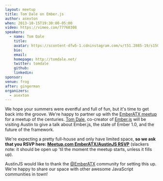 ```yaml
---
layout: meetup
title: Tom Dale on Ember.js
author: asexton
when: 2013-10-15T19:30:00-05:00
video: https://vimeo.com/77760308
speakers:
  - name: Tom Dale
    title:
    avatar: https://scontent-dfw5-1.cdninstagram.com/v/t51.2885-19/s150x150/18251437_1886900778245523_5316080506310230016_a.jpg?_nc_ht=scontent-dfw5-1.cdninstagram.com&_nc_ohc=mCDzP-CfwtsAX-2zlvu&oh=98172871d2c40e6ec1cdbe3c927078c7&oe=5ECAD51B
    bio:
    email:
    homepage: http://tomdale.net/
    twitter: tomdale
    github:
    linkedin:
sponsor:
venue: frog
after: gingerman
organizers:
  - asexton
---
```


We hope your summers were eventful and full of fun, but it's time to get back into the groove. We're happy to partner up with the [EmberATX meetup][1] for a meetup of the centuries. [Tom Dale][2], co-creator of [Ember.js][3] will be visiting Austin to give a talk about Ember.js, the state of Ember 1.0, and the future of the framework.

We're expecting a pretty full-house and only have limited space, **so we ask that you RSVP here: [Meetup.com EmberATX/AustinJS RSVP][4]** (slackers note: it should be open up 'til the moment the meetup starts, unless it fills up).

AustinJS would like to thank the [@EmberATX][8] community for setting this up. We're happy to share our space with other awesome JavaScript communities in town!

[1]: http://www.meetup.com/Ember-ATX
[2]: http://tomdale.net/
[3]: http://emberjs.com
[4]: http://www.meetup.com/Ember-ATX/events/140780512/
[8]: https://twitter.com/emberatx 'EmberATX on Twitter'
